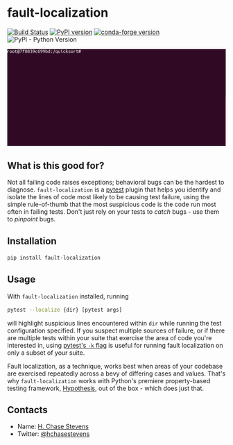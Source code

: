 # fault-localization

[![Build Status](https://travis-ci.org/hchasestevens/fault-localization.svg?branch=master)](https://travis-ci.org/hchasestevens/fault-localization)
[![PyPI version](https://badge.fury.io/py/fault-localization.svg)](https://pypi.org/project/fault-localization)
[![conda-forge version](https://img.shields.io/conda/vn/conda-forge/fault-localization.svg)](https://anaconda.org/conda-forge/fault-localization)
![PyPI - Python Version](https://img.shields.io/pypi/pyversions/fault-localization.svg) 

<img src="demo.gif" width="642">

## What is this good for?

Not all failing code raises exceptions; behavioral bugs can be the hardest to diagnose. 
`fault-localization` is a [pytest](https://docs.pytest.org/en/latest/) plugin that helps you identify and isolate the lines of code most
likely to be causing test failure, using the simple rule-of-thumb that the most suspicious code is the
code run most often in failing tests. Don't just rely on your tests to _catch_ bugs - use them to _pinpoint_ bugs.

## Installation

```bash
pip install fault-localization
```

## Usage

With `fault-localization` installed, running

```bash
pytest --localize {dir} [pytest args]
```

will highlight suspicious lines encountered within `dir` while running the test configuration specified.
If you suspect multiple sources of failure, or if there are multiple tests within your suite that 
exercise the area of code you're interested in, using [pytest's `-k` flag](https://docs.pytest.org/en/latest/usage.html#specifying-tests-selecting-tests) is useful for running 
fault localization on only a subset of your suite.

Fault localization, as a technique, works best when areas of your codebase are exercised repeatedly 
across a bevy of differing cases and values. That's why `fault-localization` works with Python's premiere 
property-based testing framework, [Hypothesis](http://hypothesis.works), out of the box - which does 
just that.

## Contacts

* Name: [H. Chase Stevens](http://www.chasestevens.com)
* Twitter: [@hchasestevens](https://twitter.com/hchasestevens)
